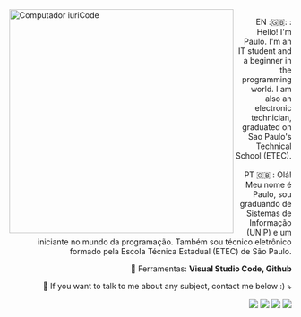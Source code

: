 <img src="https://raw.githubusercontent.com/MicaelliMedeiros/micaellimedeiros/master/image/computer-illustration.png" min-width="400px" max-width="400px" width="400px" align="left" alt="Computador iuriCode">

<p align="right"> 
  EN :🇬🇧: : Hello! I'm Paulo. I'm an IT student and a beginner in the programming world. I am also an electronic technician, 
graduated on Sao Paulo's Technical School (ETEC).
  <br><br>
  PT 🇬🇧 : Olá! Meu nome é Paulo, sou graduando de Sistemas de Informação (UNIP) e um iniciante no mundo da programação. Também sou técnico eletrônico formado pela Escola Técnica Estadual (ETEC) de São Paulo. 
</p>

<p align="right">
  💼 Ferramentas: <strong>Visual Studio Code, Github</strong>
</p>

<p align="right">
  💌 If you want to talk to me about any subject, contact me below :) ⤵️
</p>

<p align="right">
  <a href="#" alt="Gmail">
  <img src="https://img.shields.io/badge/-Gmail-FF0000?style=flat-square&labelColor=FF0000&logo=gmail&logoColor=white&link=paulinhokinner@gmail.com" /></a>

  <a href="#" alt="Linkedin">
  <img src="https://img.shields.io/badge/-Linkedin-0e76a8?style=flat-square&logo=Linkedin&logoColor=white&link=https://www.linkedin.com/in/paulo-matheus-gallo-b59230171/" /></a>

  <a href="#" alt="Facebook">
  <img src="https://img.shields.io/badge/-Facebook-3b5998?style=flat-square&labelColor=3b5998&logo=facebook&logoColor=white&link=https://www.facebook.com/profile.php?id=100002359153179/"/></a>

  <a href="#" alt="Instagram">
  <img src="https://img.shields.io/badge/-Instagram-DF0174?style=flat-square&labelColor=DF0174&logo=instagram&logoColor=white&link=LINK-DO-SEU-INSTAGRAM"/></a>
</p>  

